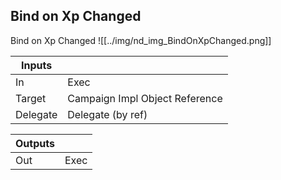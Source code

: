 ## Bind on Xp Changed
Bind on Xp Changed
![[../img/nd_img_BindOnXpChanged.png]]

|Inputs||
|--|--|
| In | Exec |
| Target | Campaign Impl Object Reference |
| Delegate | Delegate (by ref) |

|Outputs||
|--|--|
| Out | Exec |
